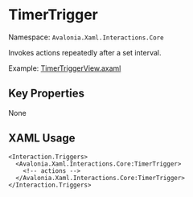 # TimerTrigger

Namespace: `Avalonia.Xaml.Interactions.Core`

Invokes actions repeatedly after a set interval.

Example: [TimerTriggerView.axaml](samples/BehaviorsTestApplication/Views/Pages/TimerTriggerView.axaml)

## Key Properties
None

## XAML Usage
```xaml
<Interaction.Triggers>
  <Avalonia.Xaml.Interactions.Core:TimerTrigger>
    <!-- actions -->
  </Avalonia.Xaml.Interactions.Core:TimerTrigger>
</Interaction.Triggers>
```
